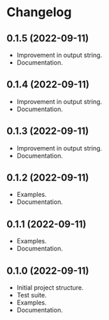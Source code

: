 Changelog
===================================

0.1.5 (2022-09-11)
-------------------

- Improvement in output string.
- Documentation.

0.1.4 (2022-09-11)
-------------------

- Improvement in output string.
- Documentation.


0.1.3 (2022-09-11)
-------------------

- Improvement in output string.
- Documentation.

0.1.2 (2022-09-11)
-------------------

- Examples.
- Documentation.

0.1.1 (2022-09-11)
-------------------

- Examples.
- Documentation.


0.1.0 (2022-09-11)
-------------------

- Initial project structure.
- Test suite.
- Examples.
- Documentation.
